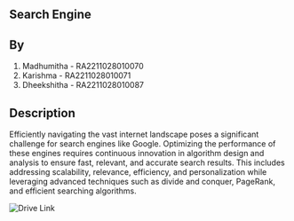 ## Search Engine 

## By
1. Madhumitha - RA2211028010070
2. Karishma - RA2211028010071
3. Dheekshitha - RA2211028010087

## Description
Efficiently navigating the vast internet landscape poses a significant challenge for search engines like Google. Optimizing the performance of these engines requires continuous innovation in algorithm design and analysis to ensure fast, relevant, and accurate search results. This includes addressing scalability, relevance, efficiency, and personalization while leveraging advanced techniques such as divide and conquer, PageRank, and efficient searching algorithms.

![Drive Link](https://docs.google.com/presentation/d/1svwcngNZSZqyv0CUvpVA9MiXDMkVgkDC/edit?usp=drive_link&ouid=112324537566594981230&rtpof=true&sd=true)

